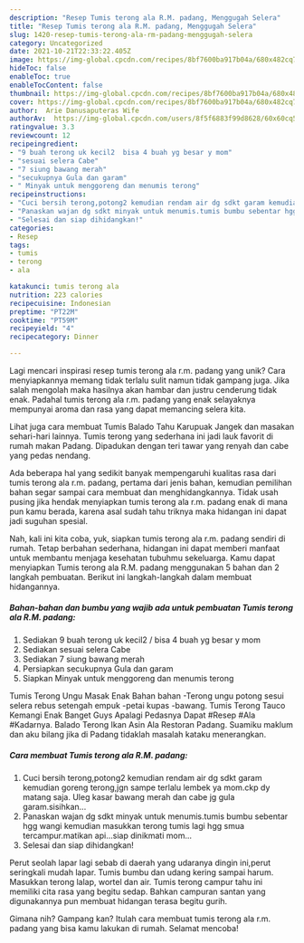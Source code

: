 ```yaml
---
description: "Resep Tumis terong ala R.M. padang, Menggugah Selera"
title: "Resep Tumis terong ala R.M. padang, Menggugah Selera"
slug: 1420-resep-tumis-terong-ala-rm-padang-menggugah-selera
category: Uncategorized
date: 2021-10-21T22:33:22.405Z
image: https://img-global.cpcdn.com/recipes/8bf7600ba917b04a/680x482cq70/tumis-terong-ala-rm-padang-foto-resep-utama.jpg
hideToc: false
enableToc: true
enableTocContent: false
thumbnail: https://img-global.cpcdn.com/recipes/8bf7600ba917b04a/680x482cq70/tumis-terong-ala-rm-padang-foto-resep-utama.jpg
cover: https://img-global.cpcdn.com/recipes/8bf7600ba917b04a/680x482cq70/tumis-terong-ala-rm-padang-foto-resep-utama.jpg
author:  Arie Danusaputeras Wife
authorAv:  https://img-global.cpcdn.com/users/8f5f6883f99d8628/60x60cq50/avatar.jpg
ratingvalue: 3.3
reviewcount: 12
recipeingredient:
- "9 buah terong uk kecil2  bisa 4 buah yg besar y mom"
- "sesuai selera Cabe"
- "7 siung bawang merah"
- "secukupnya Gula dan garam"
- " Minyak untuk menggoreng dan menumis terong"
recipeinstructions:
- "Cuci bersih terong,potong2 kemudian rendam air dg sdkt garam kemudian goreng terong,jgn sampe terlalu lembek ya mom.ckp dy matang saja.  Uleg kasar bawang merah dan cabe jg gula garam.sisihkan..."
- "Panaskan wajan dg sdkt minyak untuk menumis.tumis bumbu sebentar hgg wangi kemudian masukkan terong tumis lagi hgg smua tercampur.matikan api...siap dinikmati mom..."
- "Selesai dan siap dihidangkan!"
categories:
- Resep
tags:
- tumis
- terong
- ala

katakunci: tumis terong ala 
nutrition: 223 calories
recipecuisine: Indonesian
preptime: "PT22M"
cooktime: "PT59M"
recipeyield: "4"
recipecategory: Dinner

---
```



Lagi mencari inspirasi resep tumis terong ala r.m. padang yang unik? Cara menyiapkannya memang tidak terlalu sulit namun tidak gampang juga. Jika salah mengolah maka hasilnya akan hambar dan justru cenderung tidak enak. Padahal tumis terong ala r.m. padang yang enak selayaknya mempunyai aroma dan rasa yang dapat memancing selera kita.


Lihat juga cara membuat Tumis Balado Tahu Karupuak Jangek dan masakan sehari-hari lainnya. Tumis terong yang sederhana ini jadi lauk favorit di rumah makan Padang. Dipadukan dengan teri tawar yang renyah dan cabe yang pedas nendang.

Ada beberapa hal yang sedikit banyak mempengaruhi kualitas rasa dari tumis terong ala r.m. padang, pertama dari jenis bahan, kemudian pemilihan bahan segar sampai cara membuat dan menghidangkannya. Tidak usah pusing jika hendak menyiapkan tumis terong ala r.m. padang enak di mana pun kamu berada, karena asal sudah tahu triknya maka hidangan ini dapat jadi suguhan spesial.


Nah, kali ini kita coba, yuk, siapkan tumis terong ala r.m. padang sendiri di rumah. Tetap berbahan sederhana, hidangan ini dapat memberi manfaat untuk membantu menjaga kesehatan tubuhmu sekeluarga. Kamu dapat menyiapkan Tumis terong ala R.M. padang menggunakan 5 bahan dan 2 langkah pembuatan. Berikut ini langkah-langkah dalam membuat hidangannya.

<!--inarticleads1-->

##### Bahan-bahan dan bumbu yang wajib ada untuk pembuatan Tumis terong ala R.M. padang:

1. Sediakan 9 buah terong uk kecil2 / bisa 4 buah yg besar y mom
1. Sediakan sesuai selera Cabe
1. Sediakan 7 siung bawang merah
1. Persiapkan secukupnya Gula dan garam
1. Siapkan  Minyak untuk menggoreng dan menumis terong


Tumis Terong Ungu Masak Enak Bahan bahan -Terong ungu potong sesui selera rebus setengah empuk -petai kupas -bawang. Tumis Terong Tauco Kemangi Enak Banget Guys Apalagi Pedasnya Dapat #Resep #Ala #Kadarnya. Balado Terong Ikan Asin Ala Restoran Padang. Suamiku maklum dan aku bilang jika di Padang tidaklah masalah kataku menerangkan. 

<!--inarticleads2-->

##### Cara membuat Tumis terong ala R.M. padang:

1. Cuci bersih terong,potong2 kemudian rendam air dg sdkt garam kemudian goreng terong,jgn sampe terlalu lembek ya mom.ckp dy matang saja.  Uleg kasar bawang merah dan cabe jg gula garam.sisihkan...
1. Panaskan wajan dg sdkt minyak untuk menumis.tumis bumbu sebentar hgg wangi kemudian masukkan terong tumis lagi hgg smua tercampur.matikan api...siap dinikmati mom...
1. Selesai dan siap dihidangkan!

Perut seolah lapar lagi sebab di daerah yang udaranya dingin ini,perut seringkali mudah lapar. Tumis bumbu dan udang kering sampai harum. Masukkan terong lalap, wortel dan air. Tumis terong campur tahu ini memiliki cita rasa yang begitu sedap. Bahkan campuran santan yang digunakannya pun membuat hidangan terasa begitu gurih. 

Gimana nih? Gampang kan? Itulah cara membuat tumis terong ala r.m. padang yang bisa kamu lakukan di rumah. Selamat mencoba!
